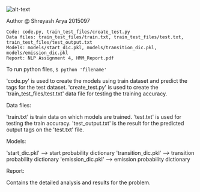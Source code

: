 ![alt-text](https://github.com/shrebox/Natural-Language-Processing/blob/master/4.%20HMM%20-%20Veterbi/Problem_Statement.jpg)


Author @ Shreyash Arya 2015097

```
Code: code.py, train_test_files/create_test.py
Data files: train_test_files/train.txt, train_test_files/test.txt, train_test_files/test_output.txt
Models: models/start_dic.pkl, models/transition_dic.pkl, models/emission_dic.pkl
Report: NLP Assignment 4, HMM_Report.pdf
```

To run python files, ```$ python 'filename'```

'code.py' is used to create the models using train dataset and predict the tags for the test dataset.
'create_test.py' is used to create the 'train_test_files/test.txt' data file for testing the training accuracy.

Data files:

'train.txt' is train data on which models are trained.
'test.txt' is used for testing the train accuracy.
'test_output.txt' is the result for the predicted output tags on the 'test.txt' file.

Models:

'start_dic.pkl' --> start probability dictionary
'transition_dic.pkl' --> transition probability dictionary
'emission_dic.pkl' --> emission probability dictionary

Report:

Contains the detailed analysis and results for the problem.
